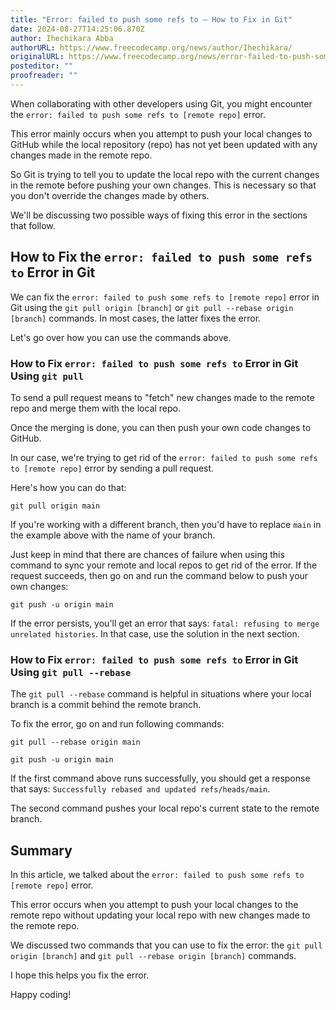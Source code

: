 ```yaml
---
title: "Error: failed to push some refs to – How to Fix in Git"
date: 2024-08-27T14:25:06.870Z
author: Ihechikara Abba
authorURL: https://www.freecodecamp.org/news/author/Ihechikara/
originalURL: https://www.freecodecamp.org/news/error-failed-to-push-some-refs-to-how-to-fix-in-git/
posteditor: ""
proofreader: ""
---
```


When collaborating with other developers using Git, you might encounter the `error: failed to push some refs to [remote repo]` error.

<!-- more -->

This error mainly occurs when you attempt to push your local changes to GitHub while the local repository (repo) has not yet been updated with any changes made in the remote repo.

So Git is trying to tell you to update the local repo with the current changes in the remote before pushing your own changes. This is necessary so that you don't override the changes made by others.

We'll be discussing two possible ways of fixing this error in the sections that follow.

## How to Fix the `error: failed to push some refs to` Error in Git

We can fix the `error: failed to push some refs to [remote repo]` error in Git using the `git pull origin [branch]` or `git pull --rebase origin [branch]` commands. In most cases, the latter fixes the error.

Let's go over how you can use the commands above.

### How to Fix `error: failed to push some refs to` Error in Git Using `git pull`

To send a pull request means to "fetch" new changes made to the remote repo and merge them with the local repo.

Once the merging is done, you can then push your own code changes to GitHub.

In our case, we're trying to get rid of the `error: failed to push some refs to [remote repo]` error by sending a pull request.

Here's how you can do that:

```
git pull origin main
```

If you're working with a different branch, then you'd have to replace `main` in the example above with the name of your branch.

Just keep in mind that there are chances of failure when using this command to sync your remote and local repos to get rid of the error. If the request succeeds, then go on and run the command below to push your own changes:

```
git push -u origin main
```

If the error persists, you'll get an error that says: `fatal: refusing to merge unrelated histories`. In that case, use the solution in the next section.

### How to Fix `error: failed to push some refs to` Error in Git Using `git pull --rebase`

The `git pull --rebase` command is helpful in situations where your local branch is a commit behind the remote branch.

To fix the error, go on and run following commands:

```
git pull --rebase origin main

git push -u origin main
```

If the first command above runs successfully, you should get a response that says: `Successfully rebased and updated refs/heads/main`.

The second command pushes your local repo's current state to the remote branch.

## Summary

In this article, we talked about the `error: failed to push some refs to [remote repo]` error.

This error occurs when you attempt to push your local changes to the remote repo without updating your local repo with new changes made to the remote repo.

We discussed two commands that you can use to fix the error: the `git pull origin [branch]` and `git pull --rebase origin [branch]` commands.

I hope this helps you fix the error.

Happy coding!